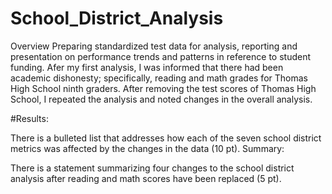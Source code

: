 # School_District_Analysis
Overview
Preparing standardized test data for analysis, reporting and presentation on performance trends and patterns in reference to student funding.  Afer my first analysis, I was informed that there had been academic dishonesty; specifically, reading and math grades for Thomas High School ninth graders. After removing the test scores of Thomas High School, I repeated the analysis and noted changes in the overall analysis. 

#Results:

There is a bulleted list that addresses how each of the seven school district metrics was affected by the changes in the data (10 pt).
Summary:

There is a statement summarizing four changes to the school district analysis after reading and math scores have been replaced (5 pt).
